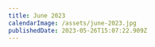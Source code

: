 ```yaml
---
title: June 2023
calendarImage: /assets/june-2023.jpg
publishedDate: 2023-05-26T15:07:22.909Z
---
```

